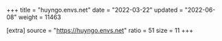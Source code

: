 +++
title = "huyngo.envs.net"
date = "2022-03-22"
updated = "2022-06-08"
weight = 11463

[extra]
source = "https://huyngo.envs.net"
ratio = 51
size = 11
+++

